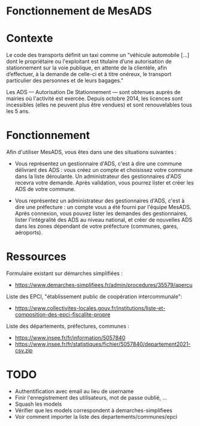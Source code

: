 # Fonctionnement de MesADS


# Contexte

Le code des transports définit un taxi comme un "véhicule automobile [...] dont le propriétaire ou l'exploitant est titulaire d’une autorisation de stationnement sur la voie publique, en attente de la clientèle, afin d’effectuer, à la demande de celle-ci et à titre onéreux, le transport particulier des personnes et de leurs bagages."

Les ADS — Autorisation De Stationnement — sont obtenues auprès de mairies où l'activité est exercée. Depuis octobre 2014, les licences sont incessibles (elles ne peuvent plus être vendues) et sont renouvelables tous les 5 ans.


# Fonctionnement

Afin d'utiliser MesADS, vous êtes dans une des situations suivantes :

* Vous représentez un gestionnaire d'ADS, c'est à dire une commune délivrant des ADS : vous créez un compte et choisissez votre commune dans la liste déroulante. Un administrateur des gestionnaires d'ADS recevra votre demande. Après validation, vous pourrez lister et créer les ADS de votre commune.

* Vous représentez un administrateur des gestionnaires d'ADS, c'est à dire une préfecture : un compte vous a été fourni par l'équipe MesADS. Après connexion, vous pouvez lister les demandes des gestionnaires, lister l'intégralité des ADS au niveau national, et créer de nouvelles ADS dans les zones dépendant de votre préfecture (communes, gares, aéroports).


# Ressources

Formulaire existant sur démarches simplifiées :

  * https://www.demarches-simplifiees.fr/admin/procedures/35579/apercu


Liste des EPCI, "établissement public de coopération intercommunale":

  * https://www.collectivites-locales.gouv.fr/institutions/liste-et-composition-des-epci-fiscalite-propre


Liste des départements, préfectures, communes :

  * https://www.insee.fr/fr/information/5057840
  * https://www.insee.fr/fr/statistiques/fichier/5057840/departement2021-csv.zip


# TODO

* Authentification avec email au lieu de username
* Finir l'enregistrement des utilisateurs, mot de passe oublié, ...
* Squash les models
* Vérifier que les models correspondent à demarches-simplifiees
* Voir comment importer la liste des departements/communes/epci
